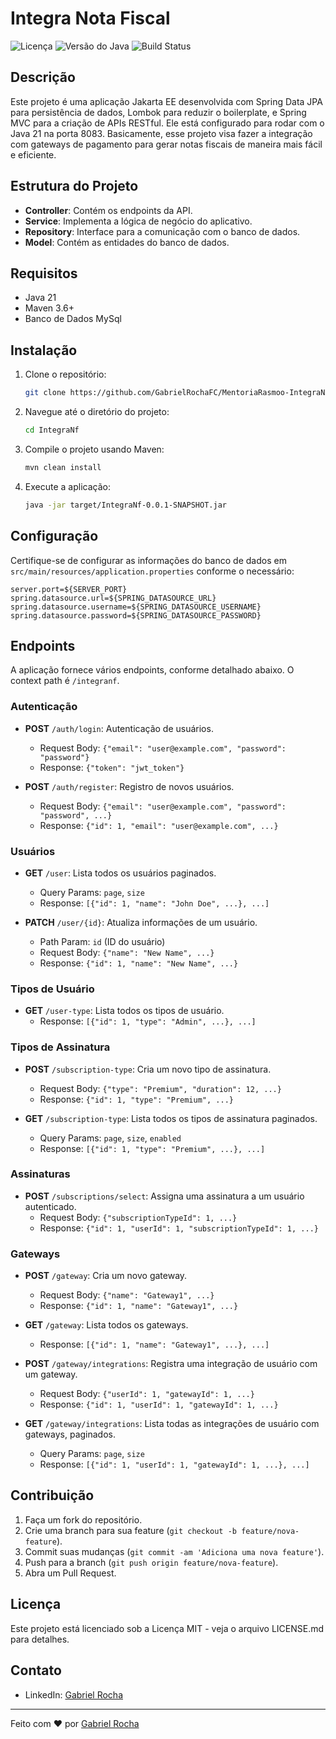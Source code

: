 # Integra Nota Fiscal

![Licença](https://img.shields.io/badge/licença-MIT-green)
![Versão do Java](https://img.shields.io/badge/Java-21-blue)
![Build Status](https://img.shields.io/badge/build-passing-brightgreen)

## Descrição

Este projeto é uma aplicação Jakarta EE desenvolvida com Spring Data JPA para persistência de dados, Lombok para reduzir o boilerplate, e Spring MVC para a criação de APIs RESTful. Ele está configurado para rodar com o Java 21 na porta 8083. Basicamente, esse projeto visa fazer a integração com gateways de pagamento para gerar notas fiscais de maneira mais fácil e eficiente.

## Estrutura do Projeto

- **Controller**: Contém os endpoints da API.
- **Service**: Implementa a lógica de negócio do aplicativo.
- **Repository**: Interface para a comunicação com o banco de dados.
- **Model**: Contém as entidades do banco de dados.

## Requisitos

- Java 21
- Maven 3.6+
- Banco de Dados MySql

## Instalação

1. Clone o repositório:

    ```sh
    git clone https://github.com/GabrielRochaFC/MentoriaRasmoo-IntegraNotaFiscal.git
    ```

2. Navegue até o diretório do projeto:

    ```sh
    cd IntegraNf
    ```

3. Compile o projeto usando Maven:

    ```sh
    mvn clean install
    ```

4. Execute a aplicação:

    ```sh
    java -jar target/IntegraNf-0.0.1-SNAPSHOT.jar
    ```

## Configuração

Certifique-se de configurar as informações do banco de dados em `src/main/resources/application.properties` conforme o necessário:

```properties
server.port=${SERVER_PORT}
spring.datasource.url=${SPRING_DATASOURCE_URL}
spring.datasource.username=${SPRING_DATASOURCE_USERNAME}
spring.datasource.password=${SPRING_DATASOURCE_PASSWORD}
```

## Endpoints

A aplicação fornece vários endpoints, conforme detalhado abaixo. O context path é `/integranf`.

### Autenticação

- **POST** `/auth/login`: Autenticação de usuários.
    - Request Body: `{"email": "user@example.com", "password": "password"}`
    - Response: `{"token": "jwt_token"}`

- **POST** `/auth/register`: Registro de novos usuários.
    - Request Body: `{"email": "user@example.com", "password": "password", ...}`
    - Response: `{"id": 1, "email": "user@example.com", ...}`

### Usuários

- **GET** `/user`: Lista todos os usuários paginados.
    - Query Params: `page`, `size`
    - Response: `[{"id": 1, "name": "John Doe", ...}, ...]`

- **PATCH** `/user/{id}`: Atualiza informações de um usuário.
    - Path Param: `id` (ID do usuário)
    - Request Body: `{"name": "New Name", ...}`
    - Response: `{"id": 1, "name": "New Name", ...}`

### Tipos de Usuário

- **GET** `/user-type`: Lista todos os tipos de usuário.
    - Response: `[{"id": 1, "type": "Admin", ...}, ...]`

### Tipos de Assinatura

- **POST** `/subscription-type`: Cria um novo tipo de assinatura.
    - Request Body: `{"type": "Premium", "duration": 12, ...}`
    - Response: `{"id": 1, "type": "Premium", ...}`

- **GET** `/subscription-type`: Lista todos os tipos de assinatura paginados.
    - Query Params: `page`, `size`, `enabled`
    - Response: `[{"id": 1, "type": "Premium", ...}, ...]`

### Assinaturas

- **POST** `/subscriptions/select`: Assigna uma assinatura a um usuário autenticado.
    - Request Body: `{"subscriptionTypeId": 1, ...}`
    - Response: `{"id": 1, "userId": 1, "subscriptionTypeId": 1, ...}`

### Gateways

- **POST** `/gateway`: Cria um novo gateway.
    - Request Body: `{"name": "Gateway1", ...}`
    - Response: `{"id": 1, "name": "Gateway1", ...}`

- **GET** `/gateway`: Lista todos os gateways.
    - Response: `[{"id": 1, "name": "Gateway1", ...}, ...]`

- **POST** `/gateway/integrations`: Registra uma integração de usuário com um gateway.
    - Request Body: `{"userId": 1, "gatewayId": 1, ...}`
    - Response: `{"id": 1, "userId": 1, "gatewayId": 1, ...}`

- **GET** `/gateway/integrations`: Lista todas as integrações de usuário com gateways, paginados.
    - Query Params: `page`, `size`
    - Response: `[{"id": 1, "userId": 1, "gatewayId": 1, ...}, ...]`

## Contribuição

1. Faça um fork do repositório.
2. Crie uma branch para sua feature (`git checkout -b feature/nova-feature`).
3. Commit suas mudanças (`git commit -am 'Adiciona uma nova feature'`).
4. Push para a branch (`git push origin feature/nova-feature`).
5. Abra um Pull Request.

## Licença

Este projeto está licenciado sob a Licença MIT - veja o arquivo LICENSE.md para detalhes.

## Contato

- LinkedIn: [Gabriel Rocha](https://linkedin.com/in/gabriel-rocha-28ab8414b)

---

Feito com ❤️ por [Gabriel Rocha](https://github.com/GabrielRochaFC)